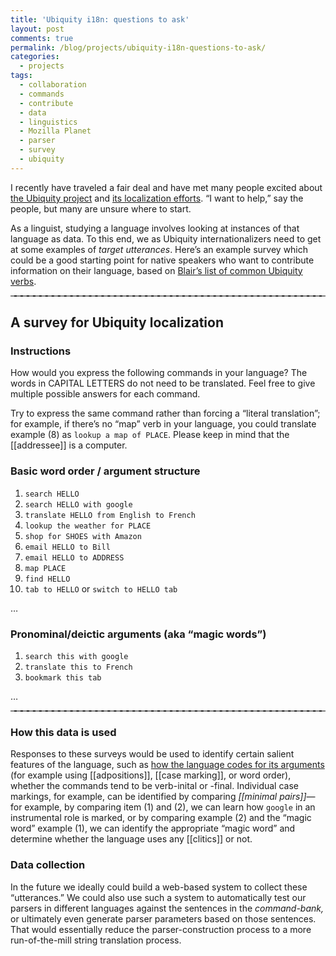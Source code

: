 ```yaml
---
title: 'Ubiquity i18n: questions to ask'
layout: post
comments: true
permalink: /blog/projects/ubiquity-i18n-questions-to-ask/
categories:
  - projects
tags:
  - collaboration
  - commands
  - contribute
  - data
  - linguistics
  - Mozilla Planet
  - parser
  - survey
  - ubiquity
---
```

I recently have traveled a fair deal and have met many people excited about [the Ubiquity project][1] and [its localization efforts][2]. &#8220;I want to help,&#8221; say the people, but many are unsure where to start.

As a linguist, studying a language involves looking at instances of that language as data. To this end, we as Ubiquity internationalizers need to get at some examples of *target utterances*. Here&#8217;s an example survey which could be a good starting point for native speakers who want to contribute information on their language, based on [Blair&#8217;s list of common Ubiquity verbs][3].

<!--more-->

<hr style='border-top: 2px gray dashed; height: 0; color: white;' />

## A survey for Ubiquity localization

### Instructions

How would you express the following commands in your language? The words in CAPITAL LETTERS do not need to be translated. Feel free to give multiple possible answers for each command.

Try to express the same command rather than forcing a &#8220;literal translation&#8221;; for example, if there&#8217;s no &#8220;map&#8221; verb in your language, you could translate example (8) as `lookup a map of PLACE`. Please keep in mind that the [[addressee]] is a computer.

### Basic word order / argument structure

1.  `search HELLO`
2.  `search HELLO with google`
3.  `translate HELLO from English to French`
4.  `lookup the weather for PLACE`
5.  `shop for SHOES with Amazon`
6.  `email HELLO to Bill`
7.  `email HELLO to ADDRESS`
8.  `map PLACE`
9.  `find HELLO`
10. `tab to HELLO` or `switch to HELLO tab`

&#8230;

### Pronominal/deictic arguments (aka &#8220;magic words&#8221;)

1.  `search this with google`
2.  `translate this to French`
3.  `bookmark this tab`

&#8230;

<hr style='border-top: 2px gray dashed; height: 0; color: white;' />

### How this data is used

Responses to these surveys would be used to identify certain salient features of the language, such as [how the language codes for its arguments][4] (for example using [[adpositions]], [[case marking]], or word order), whether the commands tend to be verb-inital or -final. Individual case markings, for example, can be identified by comparing *[[minimal pairs]]*—for example, by comparing item (1) and (2), we can learn how `google` in an instrumental role is marked, or by comparing example (2) and the &#8220;magic word&#8221; example (1), we can identify the appropriate &#8220;magic word&#8221; and determine whether the language uses any [[clitics]] or not.

### Data collection

In the future we ideally could build a web-based system to collect these &#8220;utterances.&#8221; We could also use such a system to automatically test our parsers in different languages against the sentences in the *command-bank,* or ultimately even generate parser parameters based on those sentences. That would essentially reduce the parser-construction process to a more run-of-the-mill string translation process.

 [1]: http://ubiquity.mozilla.com
 [2]: https://wiki.mozilla.org/Labs/Ubiquity/i18n
 [3]: https://wiki.mozilla.org/Taskfox/Verbs
 [4]: http://mitcho.com/blog/projects/three-ways-to-argue-over-arguments/